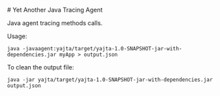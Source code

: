 # Yet Another Java Tracing Agent

Java agent tracing methods calls.

Usage:
```
java -javaagent:yajta/target/yajta-1.0-SNAPSHOT-jar-with-dependencies.jar myApp > output.json
```

To clean the output file:
```
java -jar yajta/target/yajta-1.0-SNAPSHOT-jar-with-dependencies.jar output.json
```

